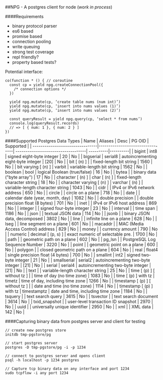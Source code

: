 ##NPG - A postgres client for node (_work in process_)

####Requirements
* binary protocol parser
* es6 based
* promise based
* connection pooling
* write queuing
* strong test coverage
* repl friendly?
* property based tests?

Potential interface:

```
co(function * () { // coroutine
  const cp = yield npg.createConnectionPool({
    /* connection options */
  })

  yield npg.mutate(cp, ‘create table nums (num int)’)
  yield npg.mutate(cp, ‘insert into nums values (1)’)
  yield npg.mutate(cp, ‘insert into nums values (2)’)

  const queryResult = yield npg.query(cp, ‘select * from nums’)
  console.log(queryResult.records)
  // => [ { num: 1 }, { num: 2 } ]
})
```

####Supported Postgres Data Types
| Name                             | Aliases                          | Desc                                | PG OID    | Supported |
| ---------------------------------|----------------------------------| ------------------------------------| ----------|----------|
| bigint                           | int8                             | signed eight-byte integer           | 20        | No        |
| bigserial                        | serial8                          | autoincrementing eight-byte integer | [20]      | No        |
| bit [ (n) ]                      |                                  | fixed-length bit string             | 1560      | No        |
| bit varying [ (n) ]              | varbit                           | variable-length bit string          | 1562      | No        |
| boolean                          | bool                             | logical Boolean (true/false)        | 16        | No        |
| bytea                            |                                  | binary data ("byte array")          | 17        | No        |
| character [ (n) ]                | char [ (n) ]                     | fixed-length character string       | 18        | No        |
| character varying [ (n) ]        | varchar [ (n) ]                  | variable-length character string    | 1043      | No        |
| cidr                             |                                  | IPv4 or IPv6 network address        | 650       | No        |
| circle                           |                                  | circle on a plane                   | 718       | No        |
| date                             |                                  | calendar date (year, month, day)    | 1082      | No        |
| double precision                 |                                  | double precision float (8 bytes)    | 701       | No        |
| inet                             |                                  | IPv4 or IPv6 host address           | 869       | No        |
| integer                          |                                  | signed four-byte integer            | 23        | No        |
| interval                         |                                  | time span                           | 1186      | No        |
| json                             |                                  | textual JSON data                   | 114       | No        |
| jsonb                            |                                  | binary JSON data, decomposed        | 3802      | No        |
| line                             |                                  | infinite line on a plane            | 628       | No        |
| lseg                             |                                  | line segment on a plane             | 601       | No        |
| macaddr                          |                                  | MAC (Media Access Control) address  | 829       | No        |
| money                            |                                  | currency amount                     | 790       | No        |
| numeric                          | decimal [ (p, s) ]               | exact numeric of selectable pre.    | 1700      | No        |
| path                             |                                  | geometric path on a plane           | 602       | No        |
| pg_lsn                           |                                  | PostgreSQL Log Sequence Number      | 3220      | No        |
| point                            |                                  | geometric point on a plane          | 600       | No        |
| polygon                          |                                  | closed geometric path on a plane    | 604       | No        |
| real                             | float4                           | single precision float (4 bytes)    | 700       | No        |
| smallint                         | int2                             | signed two-byte integer             | 21        | No        |
| smallserial                      | serial2                          | autoincrementing two-byte integer   | [21]      | No        |
| serial                           | serial4                          | autoincrementing two-byte integer   | [21]      | No        |
| text                             |                                  | variable-length character string    | 25        | No        |
| time [ (p) ] [ without tz ]      |                                  | time of day (no time zone)          | 1083      | No        |
| time [ (p) ] with tz             | timetz                           | time of day, including time zone    | 1266      | No        |
| timestamp [ (p) ] [ without tz ] |                                  | date and time (no time zone)        | 1114      | No        |
| timestamp [ (p) ] with tz        | timestamptz                      | date and time, including time zone  | 1184      | No        |
| tsquery                          |                                  | text search query                   | 3615      | No        |
| tsvector                         |                                  | text search document                | 3614      | No        |
| txid_snapshot                    |                                  | user-level transaction ID snapshot  | 2970      | No        |
| uuid                             |                                  | universally unique identifier       | 2950      | No        |
| xml                              |                                  | XML data                            | 142       | No        |


####Capturing binary data from postgres server and client for testing

```
// create new postgres store
initdb tmp-pgstore/pg

// start postgres server
postgres -D tmp-pgstore/pg -i -p 1234

// connect to postgres server and opens client
psql -h localhost -p 1234 postgres

// Capture tcp binary data on any interface and port 1234
sudo tcpflow -i any port 1234
```
